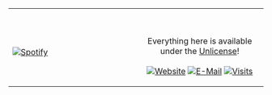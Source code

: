 <table width="100%"> 
  <tr>
  <td width="50%">
      
&nbsp; <br> [![Spotify](https://hzkyx.vercel.app/api/spotify)](https://open.spotify.com/user/44h8hwkhfxp60in23sisw1y7r)

  </td>
  <td width="50%">

<br><p align="center">Everything here is available under the [Unlicense](https://choosealicense.com/licenses/unlicense/)!<br><br>
  [![Website](https://img.shields.io/badge/website-dev-2a8?style=flat-square&logo=safari&logoColor=white)](https://hiskia.dev)
  [![E-Mail](https://img.shields.io/badge/email-reveal-369?style=flat-square&logo=gmail&logoColor=white)](https://mailhide.io/e/DJ1r1)
  [![Visits](https://badges.pufler.dev/visits/hzkyx/hzkyx?logo=GitHub&label=github%20visits&color=blue&logoColor=white&style=flat-square)](https://github.com/hzkyx)
</p>
  </td>
  </table>

[//]: <> (The `&nbsp;` is to have Aphelion take up more space)
